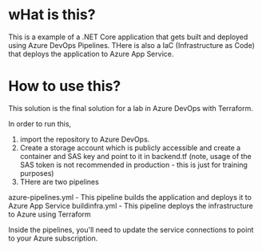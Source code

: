 # wHat is this?

This is a example of a .NET Core application that gets built and deployed using Azure DevOps Pipelines. 
THere is also a IaC (Infrastructure as Code) that deploys the application to Azure App Service.

# How to use this?

This solution is the final solution for a lab in Azure DevOps with Terraform.

In order to run this, 

1. import the repository to Azure DevOps.
2. Create a storage account which is publicly accessible and create a container and SAS key and point to it in backend.tf (note, usage of the SAS token is not recommended in production - this is just for training purposes)
3. THere are two pipelines

azure-pipelines.yml - This pipeline builds the application and deploys it to Azure App Service
buildinfra.yml - This pipeline deploys the infrastructure to Azure using Terraform

Inside the pipelines, you'll need to update the service connections to point to your Azure subscription.



